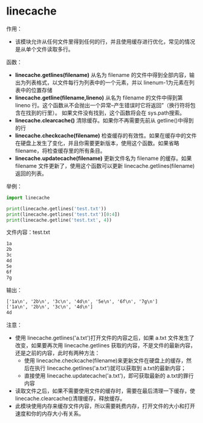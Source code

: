 

# linecache


作用：

- 该模块允许从任何文件里得到任何的行，并且使用缓存进行优化，常见的情况是从单个文件读取多行。

函数：

- **linecache.getlines(filename)** 从名为 filename 的文件中得到全部内容，输出为列表格式，以文件每行为列表中的一个元素，并以 linenum-1为元素在列表中的位置存储
- **linecache.getline(filename,lineno)** 从名为 filename 的文件中得到第 lineno 行。这个函数从不会抛出一个异常–产生错误时它将返回”（换行符将包含在找到的行里）。
如果文件没有找到，这个函数将会在 sys.path搜索。
- **linecache.clearcache()** 清除缓存。如果你不再需要先前从 getline()中得到的行
- **linecache.checkcache(filename)** 检查缓存的有效性。如果在缓存中的文件在硬盘上发生了变化，并且你需要更新版本，使用这个函数。如果省略 filename，将检查缓存里的所有条目。
- **linecache.updatecache(filename)** 更新文件名为 filename 的缓存。如果 filename 文件更新了，使用这个函数可以更新 linecache.getlines(filename)返回的列表。



举例：


```py
import linecache

print(linecache.getlines('test.txt'))
print(linecache.getlines('test.txt')[0:4])
print(linecache.getline('test.txt', 4))
```

文件内容：test.txt

```txt
1a
2b
3c
4d
5e
6f
7g
```

输出：

```txt
['1a\n', '2b\n', '3c\n', '4d\n', '5e\n', '6f\n', '7g\n']
['1a\n', '2b\n', '3c\n', '4d\n']
4d

```


注意：

- 使用 linecache.getlines('a.txt')打开文件的内容之后，如果 a.txt 文件发生了改变，如果要再次用 linecache.getlines 获取的内容，不是文件的最新内容，还是之前的内容，此时有两种方法：
  - 使用 linecache.checkcache(filename)来更新文件在硬盘上的缓存，然后在执行 linecache.getlines('a.txt')就可以获取到 a.txt的最新内容；
  - 直接使用 linecache.updatecache('a.txt')，即可获取最新的 a.txt的罪行内容
- 读取文件之后，如果不需要使用文件的缓存时，需要在最后清理一下缓存，使 linecache.clearcache()清理缓存，释放缓存。
- 此模块使用内存来缓存文件内容，所以需要耗费内存，打开文件的大小和打开速度和你的内存大小有关系。

